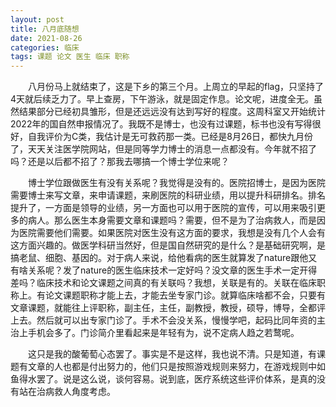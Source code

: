 ```yaml
---
layout: post
title: 八月底随想
date: 2021-08-26
categories: 临床 
tags: 课题 论文 医生 临床 职称
---
```


　　八月份马上就结束了，这是下乡的第三个月。上周立的早起的flag，只坚持了4天就后续乏力了。早上查房，下午游泳，就是固定作息。论文呢，进度全无。虽然结果部分已经初具雏形，但是还远远没有达到写好的程度。这周科室又开始统计2022年的国自然申报情况了。我既不是博士，也没有过课题，标书也没有写得很好，自我评价为C类，我估计是无可救药那一类。已经是8月26日，都快九月份了，天天关注医学院网站，但是同等学力博士的消息一点都没有。今年就不招了吗？还是以后都不招了？那我去哪搞一个博士学位来呢？

　　博士学位跟做医生有没有关系呢？我觉得是没有的。医院招博士，是因为医院需要博士来写文章，来申请课题，来刷医院的科研业绩，用以提升科研排名。排名提升了，一方面是领导的业绩，另一方面也可以用于医院的宣传，可以用来吸引更多的病人。那么医生本身需要文章和课题吗？需要，但不是为了治病救人，而是因为医院需要他们需要。如果医院对医生没有这方面的要求，我想是没有几个人会有这方面兴趣的。做医学科研当然好，但是国自然研究的是什么？是基础研究啊，是搞老鼠、细胞、基因的。对于病人来说，给他看病的医生就算发了nature跟他又有啥关系呢？发了nature的医生临床技术一定好吗？没文章的医生手术一定开得差吗？临床技术和论文课题之间真的有关联吗？我想，关联是有的。关联在临床职称上。有论文课题职称才能上去，才能去坐专家门诊。就算临床啥都不会，只要有文章课题，就能往上评职称，副主任，主任，副教授，教授，硕导，博导，全都评上去。然后就可以出专家门诊了。手术不会没关系，慢慢学吧，起码比同年资的主治上手机会多了。门诊简介里看起来是年轻有为，说不定病人趋之若鹜呢。

　　这只是我的酸葡萄心态罢了。事实是不是这样，我也说不清。只是知道，有课题有文章的人也都是付出努力的，他们只是按照游戏规则来努力，在游戏规则中如鱼得水罢了。说是这么说，谈何容易。说到底，医疗系统这些评价体系，是真的没有站在治病救人角度考虑。
